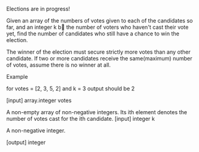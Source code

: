Elections are in progress!

Given an array of the numbers of votes given to each of the candidates so far, and an integer k b the number of voters who haven't cast their vote yet, find the number of candidates who still have a chance to win the election.

The winner of the election must secure strictly more votes than any other candidate. If two or more candidates receive the same(maximum) number of votes, assume there is no winner at all.

Example

for votes = [2, 3, 5, 2] and k = 3 output should be 2

[input] array.integer votes

A non-empty array of non-negative integers. Its ith element denotes the number of votes cast for the ith candidate. [input] integer k

A non-negative integer.

[output] integer
